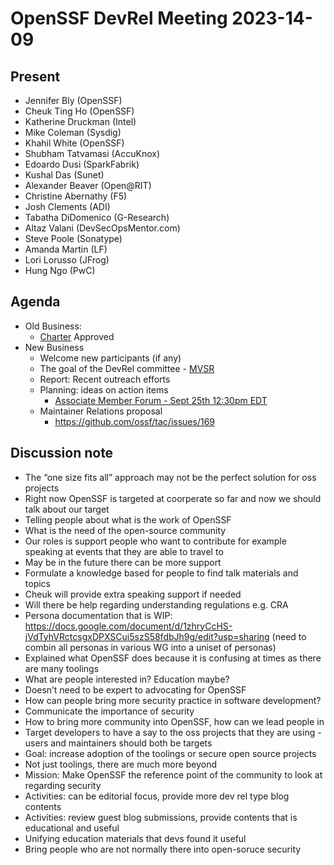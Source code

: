 # OpenSSF DevRel Meeting 2023-14-09

## Present

- Jennifer Bly (OpenSSF)
- Cheuk Ting Ho (OpenSSF) 
- Katherine Druckman (Intel)
- Mike Coleman (Sysdig)
- Khahil White (OpenSSF) 
- Shubham Tatvamasi (AccuKnox)
- Edoardo Dusi (SparkFabrik)
- Kushal Das (Sunet)
- Alexander Beaver (Open@RIT)
- Christine Abernathy (F5)
- Josh Clements (ADI)
- Tabatha DiDomenico (G-Research)
- Altaz Valani (DevSecOpsMentor.com)
- Steve Poole (Sonatype)
- Amanda Martin (LF)
- Lori Lorusso (JFrog)
- Hung Ngo (PwC)

## Agenda

- Old Business:
  - [Charter](https://docs.google.com/document/d/1hO6NuSiNr_7PO1QTYsB6qzcS8pAFW7p_6JT2y0XL5Nk/edit#heading=h.z9vrmtiy2usx) Approved
- New Business
  - Welcome new participants (if any)
  - The goal of the DevRel committee - [MVSR](https://docs.google.com/document/d/1rNOUNTp81Yxf16hmQnyCBO2pC_GHD7Pwh3TlS3ur_x8/edit?usp=sharing)
  - Report: Recent outreach efforts
  - Planning: ideas on action items
    - [Associate Member Forum - Sept 25th 12:30pm EDT](https://zoom-lfx.platform.linuxfoundation.org/meeting/92074756957?password=1ee86556-cd59-4062-86b8-cf251361026b)
  - Maintainer Relations proposal
    - https://github.com/ossf/tac/issues/169

## Discussion note

- The “one size fits all” approach may not be the perfect solution for oss projects
- Right now OpenSSF is targeted at coorperate so far and now we should talk about our target
- Telling people about what is the work of OpenSSF
- What is the need of the open-source community
- Our roles is support people who want to contribute for example speaking at events that they are able to travel to
- May be in the future there can be more support
- Formulate a knowledge based for people to find talk materials and topics
- Cheuk will provide extra speaking support if needed
- Will there be help regarding understanding regulations e.g. CRA
- Persona documentation that is WIP: https://docs.google.com/document/d/1zhryCcHS-jVdTyhVRctcsgxDPXSCui5szS58fdbJh9g/edit?usp=sharing (need to combin all personas in various WG into a uniset of personas)
- Explained what OpenSSF does because it is confusing at times as there are many toolings
- What are people interested in? Education maybe?
- Doesn’t need to be expert to advocating for OpenSSF
- How can people bring more security practice in software development?
- Communicate the importance of security
- How to bring more community into OpenSSF, how can we lead people in
- Target developers to have a say to the oss projects that they are using - users and maintainers should both be targets
- Goal: increase adoption of the toolings or secure open source projects
- Not just toolings, there are much more beyond
- Mission: Make OpenSSF the reference point of the community to look at regarding security
- Activities: can be editorial focus, provide more dev rel type blog contents
- Activities: review guest blog submissions, provide contents that is educational and useful
- Unifying education materials that devs found it useful
- Bring people who are not normally there into open-soruce security
